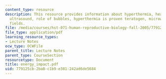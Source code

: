 ```yaml
---
content_type: resource
description: This resource provides information about hyperthermia, heat teratogenesis,
  ultrasound, role of bubbles, hyperthermia is proven teratogen, microwaves, and electromagnetic
  fields.
file: /media/courses/hst-071-human-reproductive-biology-fall-2005/779125cb2ba8c1b9e381242ad6de5684_energy_impact.pdf
file_type: application/pdf
learning_resource_types:
- Lecture Notes
ocw_type: OCWFile
parent_title: Lecture Notes
parent_type: CourseSection
resourcetype: Document
title: energy_impact.pdf
uid: 779125cb-2ba8-c1b9-e381-242ad6de5684
---
```

